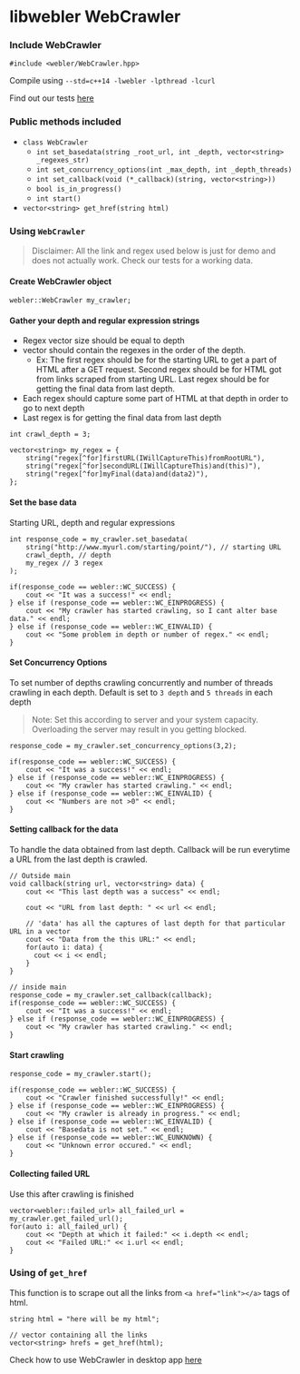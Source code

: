# libwebler WebCrawler

### Include WebCrawler
``` #include <webler/WebCrawler.hpp> ```

Compile using ```--std=c++14 -lwebler -lpthread -lcurl```

Find out our tests [here](https://github.com/thecodesome/libwebler/blob/master/docs/tests.md)

### Public methods included
* `class WebCrawler`
  * `int set_basedata(string _root_url, int _depth, vector<string> _regexes_str)`
  * `int set_concurrency_options(int _max_depth, int _depth_threads)`
  * `int set_callback(void (*_callback)(string, vector<string>))`
  * `bool is_in_progress()`
  * `int start()`
* `vector<string> get_href(string html)`

### Using `WebCrawler`
> Disclaimer: All the link and regex used below is just for demo and does not actually work. Check our tests for a working data.

#### Create WebCrawler object

```
webler::WebCrawler my_crawler;
```

#### Gather your depth and regular expression strings
* Regex vector size should be equal to depth
* vector should contain the regexes in the order of the depth.
  * Ex: The first regex should be for the starting URL to get a part of HTML after a GET request. Second regex should be for HTML got from links scraped from starting URL. Last regex should be for getting the final data from last depth.
* Each regex should capture some part of HTML at that depth in order to go to next depth
* Last regex is for getting the final data from last depth

```
int crawl_depth = 3;

vector<string> my_regex = {
    string("regex[^for]firstURL(IWillCaptureThis)fromRootURL"),
    string("regex[^for]secondURL(IWillCaptureThis)and(this)"),
    string("regex[^for]myFinal(data)and(data2)"),
};
```

#### Set the base data
Starting URL, depth and regular expressions
```
int response_code = my_crawler.set_basedata(
    string("http://www.myurl.com/starting/point/"), // starting URL
    crawl_depth, // depth
    my_regex // 3 regex
);

if(response_code == webler::WC_SUCCESS) {
    cout << "It was a success!" << endl;
} else if (response_code == webler::WC_EINPROGRESS) {
    cout << "My crawler has started crawling, so I cant alter base data." << endl;
} else if (response_code == webler::WC_EINVALID) {
    cout << "Some problem in depth or number of regex." << endl;
}
```

#### Set Concurrency Options
To set number of depths crawling concurrently and number of threads crawling in each depth. Default is set to `3 depth` and `5 threads` in each depth
> Note: Set this according to server and your system capacity. Overloading the server may result in you getting blocked.

```
response_code = my_crawler.set_concurrency_options(3,2);

if(response_code == webler::WC_SUCCESS) {
    cout << "It was a success!" << endl;
} else if (response_code == webler::WC_EINPROGRESS) {
    cout << "My crawler has started crawling." << endl;
} else if (response_code == webler::WC_EINVALID) {
    cout << "Numbers are not >0" << endl;
}
```

#### Setting callback for the data
To handle the data obtained from last depth. Callback will be run everytime a URL from the last depth is crawled.

```
// Outside main
void callback(string url, vector<string> data) {
    cout << "This last depth was a success" << endl;

    cout << "URL from last depth: " << url << endl;

    // 'data' has all the captures of last depth for that particular URL in a vector
    cout << "Data from the this URL:" << endl;
    for(auto i: data) {
      cout << i << endl;
    }
}

// inside main
response_code = my_crawler.set_callback(callback);
if(response_code == webler::WC_SUCCESS) {
    cout << "It was a success!" << endl;
} else if (response_code == webler::WC_EINPROGRESS) {
    cout << "My crawler has started crawling." << endl;
}
```
#### Start crawling
```
response_code = my_crawler.start();

if(response_code == webler::WC_SUCCESS) {
    cout << "Crawler finished successfully!" << endl;
} else if (response_code == webler::WC_EINPROGRESS) {
    cout << "My crawler is already in progress." << endl;
} else if (response_code == webler::WC_EINVALID) {
    cout << "Basedata is not set." << endl;
} else if (response_code == webler::WC_EUNKNOWN) {
    cout << "Unknown error occured." << endl;
}
```

#### Collecting failed URL
Use this after crawling is finished
```
vector<webler::failed_url> all_failed_url = my_crawler.get_failed_url();
for(auto i: all_failed_url) {
    cout << "Depth at which it failed:" << i.depth << endl;
    cout << "Failed URL:" << i.url << endl;
}
```
### Using of `get_href`
This function is to scrape out all the links from `<a href="link"></a>` tags of html.
```
string html = "here will be my html";

// vector containing all the links
vector<string> hrefs = get_href(html);
```

Check how to use WebCrawler in desktop app [here](https://github.com/thecodesome/libwebler/blob/master/docs/desktop_app.md#web-crawler)
